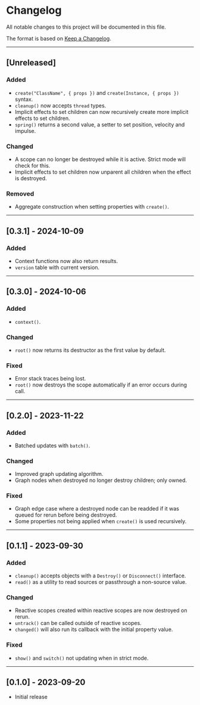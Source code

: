 # Changelog

All notable changes to this project will be documented in this file.

The format is based on [Keep a Changelog](https://keepachangelog.com/en/1.0.0/).

--------------------------------------------------------------------------------

## [Unreleased]

### Added

- `create("ClassName", { props })` and `create(Instance, { props })` syntax.
- `cleanup()` now accepts `thread` types.
- Implicit effects to set children can now recursively create more implicit
  effects to set children.
- `spring()` returns a second value, a setter to set position, velocity and
  impulse.

### Changed

- A scope can no longer be destroyed while it is active. Strict mode will check
  for this.
- Implicit effects to set children now unparent all children when the effect is
  destroyed.

### Removed

- Aggregate construction when setting properties with `create()`.

--------------------------------------------------------------------------------

## [0.3.1] - 2024-10-09

### Added

- Context functions now also return results.
- `version` table with current version.

--------------------------------------------------------------------------------

## [0.3.0] - 2024-10-06

### Added

- `context()`.

### Changed

- `root()` now returns its destructor as the first value by default.

### Fixed

- Error stack traces being lost.
- `root()` now destroys the scope automatically if an error occurs during call.

--------------------------------------------------------------------------------

## [0.2.0] - 2023-11-22

### Added

- Batched updates with `batch()`.

### Changed

- Improved graph updating algorithm.
- Graph nodes when destroyed no longer destroy children; only owned.

### Fixed

- Graph edge case where a destroyed node can be readded if it was queued for
  rerun before being destroyed.
- Some properties not being applied when `create()` is used recursively.

--------------------------------------------------------------------------------

## [0.1.1] - 2023-09-30

### Added

- `cleanup()` accepts objects with a `Destroy()` or `Disconnect()` interface.
- `read()` as a utility to read sources or passthrough a non-source value.

### Changed

- Reactive scopes created within reactive scopes are now destroyed on rerun.
- `untrack()` can be called outside of reactive scopes.
- `changed()` will also run its callback with the initial property value.

### Fixed

- `show()` and `switch()` not updating when in strict mode.

--------------------------------------------------------------------------------

## [0.1.0] - 2023-09-20

- Initial release
